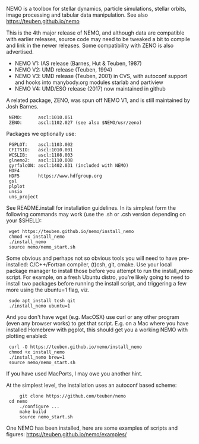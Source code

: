 NEMO is a toolbox for stellar dynamics, particle simulations, stellar orbits,
image processing and tabular data manipulation. See also https://teuben.github.io/nemo 

This is the 4th major release of NEMO,  and although data are compatible
with earlier releases, source code may need to be tweaked a
bit to compile and link in the newer releases. Some compatibility with ZENO
is also advertised.

   * NEMO V1:	IAS release (Barnes, Hut & Teuben, 1987)
   * NEMO V2:	UMD release (Teuben, 1994)
   * NEMO V3:	UMD release (Teuben, 2001) in CVS, with autoconf support and
		hooks into manybody.org modules starlab and partiview
   * NEMO V4:   UMD/ESO release (2017) now maintained in github

A related package, ZENO, was spun off NEMO V1, and is still maintained by Josh Barnes.

	 NEMO:      ascl:1010.051
	 ZENO:      ascl:1102.027 (see also $NEMO/usr/zeno)

Packages we optionally use:

	 PGPLOT:    ascl:1103.002
	 CFITSIO:   ascl:1010.001
	 WCSLIB:    ascl:1108.003
	 glnemo2:   ascl:1110.008
	 gyrfalcON: ascl:1402.031 (included with NEMO)
	 HDF4
	 HDF5       https://www.hdfgroup.org
	 gsl
	 plplot
	 unsio
	 uns_project

See README.install for installation guidelines. In its simplest form
the following commands may work (use the .sh or .csh version depending
on your $SHELL):

	 wget https://teuben.github.io/nemo/install_nemo
	 chmod +x install_nemo
	 ./install_nemo
	 source nemo/nemo_start.sh

Some obvious and perhaps not so obvious tools you will need to have pre-installed:  C/C++/Fortran compiler,
(t)csh, git, cmake. Use your local package manager to install those before you attempt to run the install_nemo
script. For example, on a fresh Ubuntu distro, you're likely going to need to install two
packages before running the install script, and triggering a few more using the ubuntu=1 flag, viz.

	 sudo apt install tcsh git
 	 ./install_nemo ubuntu=1


And you don't have wget (e.g. MacOSX) use curl or any other program (even any browser works) to get that script.
E.g. on a Mac where you have installed Homebrew with pgplot, this should get you a working NEMO with plotting
enabled:

	 curl -O https://teuben.github.io/nemo/install_nemo
	 chmod +x install_nemo
	 ./install_nemo brew=1
	 source nemo/nemo_start.sh

If you have used MacPorts, I may owe you another hint.

At the simplest level, the installation uses an autoconf based scheme:

         git clone https://github.com/teuben/nemo
	 cd nemo
         ./configure ...
         make build
         source nemo_start.sh

One NEMO has been installed, here are
some examples of scripts and figures: https://teuben.github.io/nemo/examples/



